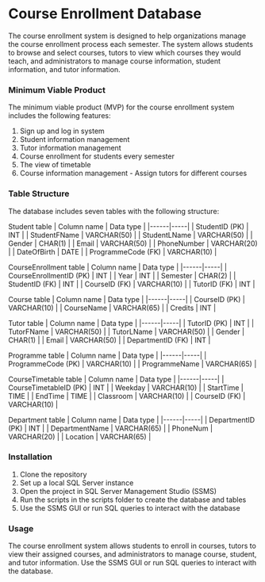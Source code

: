 # Course Enrollment Database

The course enrollment system is designed to help organizations manage the course enrollment process each semester. The system allows students to browse and select courses, tutors to view which courses they would teach, and administrators to manage course information, student information, and tutor information.

### Minimum Viable Product
The minimum viable product (MVP) for the course enrollment system includes the following features:

1. Sign up and log in system
2. Student information management
3. Tutor information management
4. Course enrollment for students every semester
5. The view of timetable
6. Course information management - Assign tutors for different courses

### Table Structure
The database includes seven tables with the following structure:

Student table
| Column name | Data type |
|------|-----|
| StudentID (PK) | INT |
| StudentFName | VARCHAR(50) |
| StudentLName | VARCHAR(50) |
| Gender | CHAR(1) |
| Email | VARCHAR(50) |
| PhoneNumber | VARCHAR(20) |
| DateOfBirth | DATE |
| ProgrammeCode (FK) | VARCHAR(10) |

CourseEnrollment table
| Column name | Data type |
|------|-----|
| CourseEnrollmentID (PK) | INT |
| Year | INT |
| Semester | CHAR(2) |
| StudentID (FK) | INT |
| CourseID (FK) | VARCHAR(10) |
| TutorID (FK) | INT |

Course table
| Column name | Data type |
|------|-----|
| CourseID (PK) | VARCHAR(10) |
| CourseName | VARCHAR(65) |
| Credits | INT |

Tutor table
| Column name | Data type |
|------|-----|
| TutorID (PK) | INT |
| TutorFName | VARCHAR(50) |
| TutorLName | VARCHAR(50) |
| Gender | CHAR(1) |
| Email | VARCHAR(50) |
| DepartmentID (FK) | INT |

Programme table
| Column name | Data type |
|------|-----|
| ProgrammeCode (PK) | VARCHAR(10) |
| ProgrammeName | VARCHAR(65) |

CourseTimetable table
| Column name | Data type |
|------|-----|
| CourseTimetableID (PK) | INT |
| Weekday | VARCHAR(10) |
| StartTime | TIME |
| EndTime | TIME |
| Classroom | VARCHAR(10) |
| CourseID (FK) | VARCHAR(10) |

Department table
| Column name | Data type |
|------|-----|
| DepartmentID (PK) | INT |
| DepartmentName | VARCHAR(65) |
| PhoneNum | VARCHAR(20) |
| Location | VARCHAR(65) |

### Installation
1. Clone the repository
2. Set up a local SQL Server instance
3. Open the project in SQL Server Management Studio (SSMS)
4. Run the scripts in the scripts folder to create the database and tables
5. Use the SSMS GUI or run SQL queries to interact with the database

### Usage
The course enrollment system allows students to enroll in courses, tutors to view their assigned courses, and administrators to manage course, student, and tutor information. Use the SSMS GUI or run SQL queries to interact with the database.



	
	
	
	


	
	
